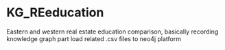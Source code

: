 # KG_REeducation
Eastern and western real estate education comparison, basically recording knowledge graph part
load related .csv files to neo4j platform
